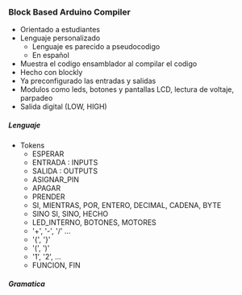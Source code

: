 ### Block Based Arduino Compiler
- Orientado a estudiantes
- Lenguaje personalizado
    - Lenguaje es parecido a pseudocodigo
    - En español
- Muestra el codigo ensamblador al compilar el codigo
- Hecho con blockly
- Ya preconfigurado las entradas y salidas
- Modulos como leds, botones y pantallas LCD, lectura de voltaje, parpadeo
- Salida digital (LOW, HIGH)

##### Lenguaje

- Tokens
    * ESPERAR
    * ENTRADA : INPUTS
    * SALIDA : OUTPUTS
    * ASIGNAR_PIN
    * APAGAR
    * PRENDER
    * SI, MIENTRAS, POR, ENTERO, DECIMAL, CADENA, BYTE
    * SINO SI, SINO, HECHO
    * LED_INTERNO, BOTONES, MOTORES
    * '+', '-', '/' ...
    * '{', '}'
    * '(', ')'
    * '1', '2', ...
    * FUNCION, FIN

##### Gramatica
